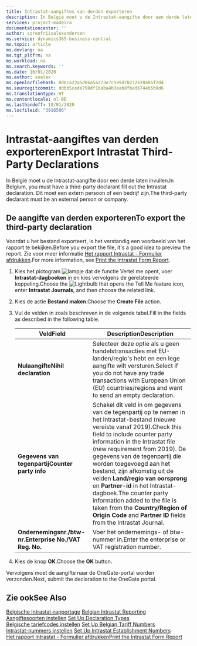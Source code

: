 ```yaml
---
title: Intrastat-aangiftes van derden exporteren
description: In België moet u de Intrastat-aangifte door een derde laten invullen. Dit moet een extern persoon of een bedrijf zijn.
services: project-madeira
documentationcenter: ''
author: sorenfriisalexandersen
ms.service: dynamics365-business-central
ms.topic: article
ms.devlang: na
ms.tgt_pltfrm: na
ms.workload: na
ms.search.keywords: ''
ms.date: 10/01/2020
ms.author: soalex
ms.openlocfilehash: 0d6ca22a5d06a5a273e7c5e9d70272620a86f7d4
ms.sourcegitcommit: ddbb5cede750df1baba4b3eab8fbed6744b5b9d6
ms.translationtype: HT
ms.contentlocale: nl-BE
ms.lasthandoff: 10/01/2020
ms.locfileid: "3916506"
---
```

# <a name="export-intrastat-third-party-declarations"></a><span data-ttu-id="cbafc-104">Intrastat-aangiftes van derden exporteren</span><span class="sxs-lookup"><span data-stu-id="cbafc-104">Export Intrastat Third-Party Declarations</span></span>
<span data-ttu-id="cbafc-105">In België moet u de Intrastat-aangifte door een derde laten invullen.</span><span class="sxs-lookup"><span data-stu-id="cbafc-105">In Belgium, you must have a third-party declarant fill out the Intrastat declaration.</span></span> <span data-ttu-id="cbafc-106">Dit moet een extern persoon of een bedrijf zijn.</span><span class="sxs-lookup"><span data-stu-id="cbafc-106">The third-party declarant must be an external person or company.</span></span> 

## <a name="to-export-the-third-party-declaration"></a><span data-ttu-id="cbafc-107">De aangifte van derden exporteren</span><span class="sxs-lookup"><span data-stu-id="cbafc-107">To export the third-party declaration</span></span>  
<span data-ttu-id="cbafc-108">Voordat u het bestand exporteert, is het verstandig een voorbeeld van het rapport te bekijken.</span><span class="sxs-lookup"><span data-stu-id="cbafc-108">Before you export the file, it's a good idea to preview the report.</span></span> <span data-ttu-id="cbafc-109">Zie voor meer informatie [Het rapport Intrastat - Formulier afdrukken](how-to-print-the-intrastat-form-report.md).</span><span class="sxs-lookup"><span data-stu-id="cbafc-109">For more information, see [Print the Intrastat Form Report](how-to-print-the-intrastat-form-report.md).</span></span>  

1.  <span data-ttu-id="cbafc-110">Kies het pictogram ![lampje dat de functie Vertel me opent](../../media/ui-search/search_small.png "Vertel me wat u wilt doen"), voer **Intrastat-dagboeken** in en kies vervolgens de gerelateerde koppeling.</span><span class="sxs-lookup"><span data-stu-id="cbafc-110">Choose the ![Lightbulb that opens the Tell Me feature](../../media/ui-search/search_small.png "Tell me what you want to do") icon, enter **Intrastat Journals**, and then choose the related link.</span></span>  
2.  <span data-ttu-id="cbafc-111">Kies de actie **Bestand maken**.</span><span class="sxs-lookup"><span data-stu-id="cbafc-111">Choose the **Create File** action.</span></span>  
3.  <span data-ttu-id="cbafc-112">Vul de velden in zoals beschreven in de volgende tabel.</span><span class="sxs-lookup"><span data-stu-id="cbafc-112">Fill in the fields as described in the following table.</span></span>  

    |<span data-ttu-id="cbafc-113">Veld</span><span class="sxs-lookup"><span data-stu-id="cbafc-113">Field</span></span>|<span data-ttu-id="cbafc-114">Description</span><span class="sxs-lookup"><span data-stu-id="cbafc-114">Description</span></span>|  
    |---------------------------------|---------------------------------------|  
    |<span data-ttu-id="cbafc-115">**Nulaangifte**</span><span class="sxs-lookup"><span data-stu-id="cbafc-115">**Nihil declaration**</span></span>|<span data-ttu-id="cbafc-116">Selecteer deze optie als u geen handelstransacties met EU-landen/regio's hebt en een lege aangifte wilt versturen.</span><span class="sxs-lookup"><span data-stu-id="cbafc-116">Select if you do not have any trade transactions with European Union (EU) countries/regions and want to send an empty declaration.</span></span>|  
    |<span data-ttu-id="cbafc-117">**Gegevens van tegenpartij**</span><span class="sxs-lookup"><span data-stu-id="cbafc-117">**Counter party info**</span></span>|<span data-ttu-id="cbafc-118">Schakel dit veld in om gegevens van de tegenpartij op te nemen in het Intrastat-bestand (nieuwe vereiste vanaf 2019).</span><span class="sxs-lookup"><span data-stu-id="cbafc-118">Check this field to include counter party information in the Intrastat file (new requirement from 2019).</span></span> <span data-ttu-id="cbafc-119">De gegevens van de tegenpartij die worden toegevoegd aan het bestand, zijn afkomstig uit de velden **Land/regio van oorsprong** en **Partner-id** in het Intrastat-dagboek.</span><span class="sxs-lookup"><span data-stu-id="cbafc-119">The counter party information added to the file is taken from the **Country/Region of Origin Code** and **Partner ID** fields from the Intrastat Journal.</span></span>|  
    |<span data-ttu-id="cbafc-120">**Ondernemingsnr./btw-nr.**</span><span class="sxs-lookup"><span data-stu-id="cbafc-120">**Enterprise No./VAT Reg. No.**</span></span>|<span data-ttu-id="cbafc-121">Voer het ondernemings- of btw-nummer in.</span><span class="sxs-lookup"><span data-stu-id="cbafc-121">Enter the enterprise or VAT registration number.</span></span>|  
    
4.  <span data-ttu-id="cbafc-122">Kies de knop **OK**.</span><span class="sxs-lookup"><span data-stu-id="cbafc-122">Choose the **OK** button.</span></span>  

<span data-ttu-id="cbafc-123">Vervolgens moet de aangifte naar de OneGate-portal worden verzonden.</span><span class="sxs-lookup"><span data-stu-id="cbafc-123">Next, submit the declaration to the OneGate portal.</span></span>  

## <a name="see-also"></a><span data-ttu-id="cbafc-124">Zie ook</span><span class="sxs-lookup"><span data-stu-id="cbafc-124">See Also</span></span>  
 <span data-ttu-id="cbafc-125">[Belgische Intrastat-rapportage](belgian-intrastat-reporting.md) </span><span class="sxs-lookup"><span data-stu-id="cbafc-125">[Belgian Intrastat Reporting](belgian-intrastat-reporting.md) </span></span>  
 <span data-ttu-id="cbafc-126">[Aangiftesoorten instellen](how-to-set-up-declaration-types.md) </span><span class="sxs-lookup"><span data-stu-id="cbafc-126">[Set Up Declaration Types](how-to-set-up-declaration-types.md) </span></span>  
 <span data-ttu-id="cbafc-127">[Belgische tariefcodes instellen](how-to-set-up-belgian-tariff-numbers.md) </span><span class="sxs-lookup"><span data-stu-id="cbafc-127">[Set Up Belgian Tariff Numbers](how-to-set-up-belgian-tariff-numbers.md) </span></span>  
 <span data-ttu-id="cbafc-128">[Intrastat-nummers instellen](how-to-set-up-intrastat-establishment-numbers.md) </span><span class="sxs-lookup"><span data-stu-id="cbafc-128">[Set Up Intrastat Establishment Numbers](how-to-set-up-intrastat-establishment-numbers.md) </span></span>  
 [<span data-ttu-id="cbafc-129">Het rapport Intrastat - Formulier afdrukken</span><span class="sxs-lookup"><span data-stu-id="cbafc-129">Print the Intrastat Form Report</span></span>](how-to-print-the-intrastat-form-report.md)

